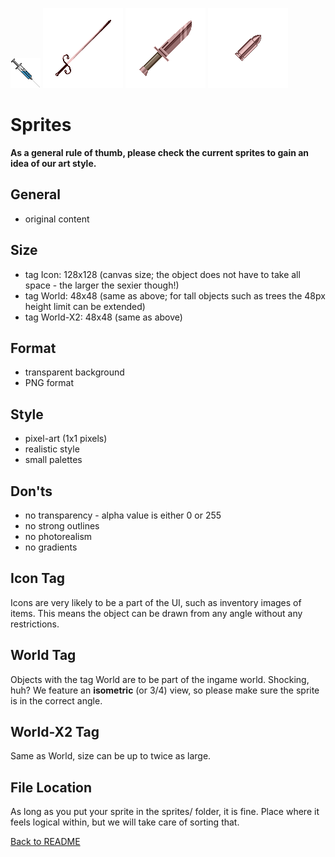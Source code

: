 ![Injection](sprites/consumables/injection.png)
![Rapier](sprites/weapons/rapier.png)
![Dagger](sprites/weapons/dagger.png)
![Gasmask](sprites/weapons/bullet.png)

# Sprites

**As a general rule of thumb, please check the current sprites to gain an idea of our art style.**

## General

- original content

## Size

- tag Icon: 128x128 (canvas size; the object does not have to take all space - the larger the sexier though!)
- tag World: 48x48 (same as above; for tall objects such as trees the 48px height limit can be extended)
- tag World-X2: 48x48 (same as above)

## Format

- transparent background
- PNG format

## Style

- pixel-art (1x1 pixels)
- realistic style
- small palettes

## Don'ts

- no transparency - alpha value is either 0 or 255
- no strong outlines
- no photorealism
- no gradients

## Icon Tag

Icons are very likely to be a part of the UI, such as inventory images of items. This means the object can be drawn from any angle without any restrictions.

## World Tag

Objects with the tag World are to be part of the ingame world. Shocking, huh? We feature an **isometric** (or 3/4) view, so please make sure the sprite is in the correct angle.

## World-X2 Tag

Same as World, size can be up to twice as large.

## File Location

As long as you put your sprite in the sprites/ folder, it is fine. Place where it feels logical within, but we will take care of sorting that.

[Back to README](README.md)
